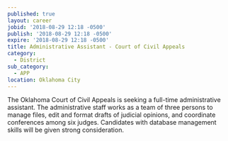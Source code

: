 ```yaml
---
published: true
layout: career
jobid: '2018-08-29 12:18 -0500'
publish: '2018-08-29 12:18 -0500'
expire: '2018-08-29 12:18 -0500'
title: Administrative Assistant - Court of Civil Appeals
category:
  - District
sub_category:
  - APP
location: Oklahoma City
---
```

The Oklahoma Court of Civil Appeals is seeking a full-time administrative assistant.  The administrative staff works as a team of three persons to manage files, edit and format drafts of judicial opinions, and coordinate conferences among six judges.  Candidates with database management skills will be given strong consideration.
